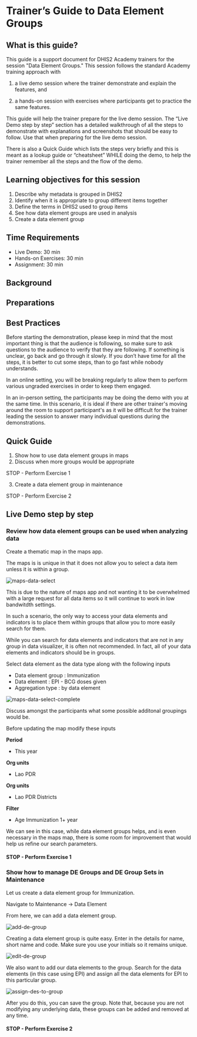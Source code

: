 # Trainer’s Guide to Data Element Groups

## What is this guide?

This guide is a support document for DHIS2 Academy trainers for the session "Data Element Groups." This session follows the standard Academy training approach with 

1. a live demo session where the trainer demonstrate and explain the features, and 
   
2. a hands-­on session with exercises where participants get to practice the same features.

This guide will help the trainer​ prepare​​ for the live demo session. The “Live Demo step by step” section has a detailed walkthrough of all the steps to demonstrate with explanations and screenshots that should be easy to follow. Use that when preparing for the live demo session.

There is also a Quick Guide which lists the steps very briefly and this is meant as a lookup guide or “cheatsheet” WHILE doing the demo, to help the trainer remember all the steps and the flow of the demo.

## Learning objectives for this session

1. Describe why metadata is grouped in DHIS2
2. Identify when it is appropriate to group different items together
3. Define the terms in DHIS2 used to group items
4. See how data element groups are used in analysis
5. Create a data element group

## Time Requirements

- Live Demo: 30 min
- Hands-on Exercises: 30 min
- Assignment: 30 min

## Background

## Preparations

## Best Practices

Before starting the demonstration, please keep in mind that the most important thing is that the audience is following, so make sure to ask questions to the audience to verify that they are following. If something is unclear, go back and go through it slowly. If you don’t have time for all the steps, it is better to cut some steps, than to go fast while nobody understands.

In an online setting, you will be breaking regularly to allow them to perform various ungraded exercises in order to keep them engaged.

In an in-person setting, the participants may be doing the demo with you at the same time. In this scenario, it is ideal if there are other trainer's moving around the room to support participant's as it will be difficult for the trainer leading the session to answer many individual questions during the demonstrations. 

## Quick Guide

1. Show how to use data element groups in maps
2. Discuss when more groups would be appropriate

STOP - Perform Exercise 1

3. Create a data element group in maintenance

STOP - Perform Exercise 2


## Live Demo step by step

### Review how data element groups can be used when analyzing data

Create a thematic map in the maps app.

The maps is is unique in that it does not allow you to select a data item unless it is within a group. 

![maps-data-select](images/degs/maps-data-select.png)

This is due to the nature of maps app and not wanting it to be overwhelmed with a large request for all data items so it will continue to work in low bandwitdth settings.

In such a scenario, the only way to access your data elements and indicators is to place them within groups that allow you to more easily search for them.

While you can search for data elements and indicators that are not in any group in data visualizer, it is often not recommended. In fact, all of your data elements and indicators should be in groups.

Select data element as the data type along with the following inputs

- Data element group : Immunization
- Data element : EPI - BCG doses given
- Aggregation type : by data element

![maps-data-select-complete](images/degs/maps-data-select-complete.png)

Discuss amongst the participants what some possible additonal groupings would be. 

Before updating the map modify these inputs

**Period**
- This year

**Org units**
- Lao PDR

**Org units**
- Lao PDR Districts

**Filter**
- Age Immunization 1+ year

We can see in this case, while data element groups helps, and is even necessary in the maps map, there is some room for improvement that would help us refine our search parameters.

#### STOP - Perform Exercise 1

### Show how to manage DE Groups and DE Group Sets in Maintenance

Let us create a data element group for Immunization.

Navigate to Maintenance -> Data Element

From here, we can add a data element group.

![add-de-group](images/degs/add-de-group.png)

Creating a data element group is quite easy. Enter in the details for name, short name and code. Make sure you use your initials so it remains unique.

![edit-de-group](images/degs/edit-de-group.png)

We also want to add our data elements to the group. Search for the data elements (in this case using EPI) and assign all the data elements for EPI to this particular group. 

![assign-des-to-group](images/degs/assign-des-to-group.png)

After you do this, you can save the group. Note that, because you are not modifying any underlying data, these groups can be added and removed at any time.

#### STOP - Perform Exercise 2